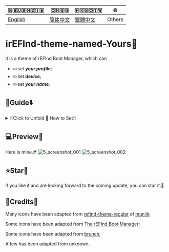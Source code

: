 🇬🇧🇺🇸🇳🇿🇮🇪|🇨🇳🇸🇬|🇭🇰🇲🇴🇹🇼|🌐
|----|----|----|----
|[English](https://github.com/1457384613gh/rEFInd-theme-named-Yours) | [简体中文](https://github.com/1457384613gh/rEFInd-theme-named-Yours/blob/main/%E8%87%AA%E8%BF%B0%E6%96%87%E4%BB%B6.md) | [繁體中文](https://github.com/1457384613gh/rEFInd-theme-named-Yours/blob/main/%E7%B9%81%E4%BD%93%E4%B8%AD%E6%96%87.md)|Others

# ℹ️rEFInd-theme-named-Yours🪪
It is a theme of rEFInd Boot Manager, which can
- ✏️set ___your profile___;
- ✏️set ___device___;
- ✏️set ___your name___.

## 🧭Guide⬇️
<details>
  <summary>🖱️Click to Unfold 📖 How to Set🖱️</summary>
  
  ### ❗️Note!❕
  - #If you have **chromeOS on BrunchFramework**, you shall read 📁THIS,
  <details>
    <summary>🖱️Click to Unfold 📂THIS🖱️</summary>
    
# How to load chromeOS by using Brunch❓️
- Find `#name#.img.grub.txt`.🔎
- Open it and copy the text.📄

![image](https://user-images.githubusercontent.com/69227436/168550855-2ec72ae0-7dcc-4421-b29f-4951989c94fe.png)

- Find `/EFI/brunch/menuentry.cfg` from your download.🔎

![image](https://user-images.githubusercontent.com/69227436/168551825-bbdb9b11-0ddf-4b3e-93b3-726f91a5dc55.png)

- Open it and paste there.📋︎

![image](https://user-images.githubusercontent.com/69227436/168553154-bb4cb0fb-728f-4301-8e12-8b1527325ec6.png)

And then it can load Chrome OS by using Brunch.👌

![image](https://user-images.githubusercontent.com/69227436/168552782-273550f9-43a3-4f6d-9638-5dd5025cd9e3.png)

![image](https://user-images.githubusercontent.com/69227436/168554286-8e7991c2-3892-4b7b-80b3-95756e2580da.png)
  </details>
  
  - #If you have **OpenCore**, you shall set `LauncherOption=System`.
  - #If you have **Bliss OS**, `/EFI/android` should be renamed `/EFI/blissos` .
  - #If you have **prime os**, `/EFI/android` should be renamed `/EFI/prime` .
  - #If you have **Phoenix OS Darkmatter**, `/EFI/android` should be renamed `/EFI/darkmatter` .
  - #If you have **Ventoy**, `VTOY: /EFI/BOOT` should be renamed `VTOY: /EFI/VENTOY` .
  - #如果你的U盘里有微PE工具箱，`U盘：/EFI/BOOT` 应该被重命名为 `U盘：/EFI/WEPE` 。
  
  ### ⬇️Download the last with `.vhdx` or `.zip`
  1. Download the last from [Releases](https://github.com/1457384613gh/rEFInd-theme-named-Yours/releases).🔗
  <details>
    <summary>🖱️Click to Unfold 📂 As for 💾`.vhdx`🖱️</summary>
    
- `.vhdx` can be used by hyper-V; You can preview by hyper-V.
- You can mount `.vhdx` by Windows 10+ for editing and copying.
- The resolution is 1024×768.
![image](https://user-images.githubusercontent.com/69227436/166185140-c74909ee-31b5-4dd4-9716-13b1073a9504.png)
  </details>
  <details>
    <summary>🖱️Click to Unfold 📂 As for 📦️`.zip`🖱️</summary>
    
    - `.zip` is so easy to use.
    - The resolution is 1920×1080.
  </details>
  
  ### ⌨️Set Resolution and Choose Mouse or Touch
  #1.5 Mount `.vhdx`.💾
  
  #1.5 Unpack `.zip`.✂️
  
  🖥️2. Edit `\EFI\refind\themes\Yours\theme.conf`,🖉
  
  🖳#2. (Edit `\EFI\boot\themes\Yours\theme.conf` for old devices,)🖉
  
  - to select your resolution;🖥️
  - to decide mouse or touch.🖱️
  
  ![image](https://user-images.githubusercontent.com/69227436/164884137-91064754-2100-4f7b-8fa7-57a37b833164.png)
  
  ### 📝Edit Banner to Set Your Profile, Device and Your Name
  - You can edit banner by using Microsoft Office 2021+;
  - You can edit banner by using Adobe Photoshop.
  <details>
    <summary>🖱️Click to Unfold 📂 For Microsoft Office 2021+🖱️</summary>
    
    🖥️3. Open `\EFI\refind\themes\Yours\banners\$resolution\BannerEditor.pptx` by using Microsoft Office 2021+,
    
    🖳#3. (Open `\EFI\boot\themes\Yours\banners\$resolution\BannerEditor.pptx` by using Microsoft Office 2021+ for old devices,)
    
    ![image](https://user-images.githubusercontent.com/69227436/164608436-e3b76607-7b73-4016-be0b-ec3c23ae9012.png)
    - to set your profile;🖉
    - to set device;🖉
    - to set your name.🖉
    
    ![image](https://user-images.githubusercontent.com/69227436/164615647-597163f7-4021-4ae5-922f-7fef1ce521bb.png)
    4. Export as png to overwrite BannerEditor.png.🖻
    
    ![image](https://user-images.githubusercontent.com/69227436/164616497-d3ca3e4a-f231-4fc2-99ac-587a32c09453.png)
  </details>
  <details>
    <summary>🖱️Click to Unfold 📂 For Adobe Photoshop🖱️</summary>
    
    - #(Also, you can use [online PS](https://ps.gaoding.com/#/))
    
    🖥️3. Open `\EFI\refind\themes\Yours\banners\$resolution\BannerEditor.psd` by using Adobe Photoshop,
    
    🖳#3. (Open `\EFI\boot\themes\Yours\banners\$resolution\BannerEditor.psd` by using Adobe Photoshop for old devices,)
    
    - to set your profile;🖉
    - to set device;🖉
    - to set your name;🖉
    
    ![image](https://user-images.githubusercontent.com/69227436/164608548-03b00cf6-4c88-489e-878a-aec8f328f1ce.png)
    4. Export as png to overwrite BannerEditor.png.🖻
  </details>
  <details>
    <summary>🖱️Click to Unfold 📂 For those who have no these 🗚fonts🖱️</summary>
    
    - 🗚`Agency FB` is the font of `The Device`;
    - 🗚`French Script MT` is the font of `your name`;
    - 🗚`Calibri` is the font of `the blue "of"`.
    
    #4.5. 🧩You can download and install [These Fonts](https://github.com/1457384613gh/rEFInd-theme-named-Yours/releases/tag/Fonts-0.2).🔗
    
    #4.5. You can select other fonts you like.❤️
  </details>
  
  ### 🖴Read and Write ESP🗃️
  🖥️5. For new devices, copy the folder named refind into `ESP: /EFI/`.📋️
  
  🖳#5. For old devices, copy the folder named boot into `ESP: /EFI/`.📋️
  
  ### ➕Add a New Boot Entry👢
  6. By UEFI BIOS setup.⚙️
</details>

## 💻️Preview👀
Here is mine.🖻
![5_screenshot_001](https://user-images.githubusercontent.com/69227436/166140209-6f2c14b6-1e0c-4f29-8cae-74b85285fb1d.png)
![5_screenshot_002](https://user-images.githubusercontent.com/69227436/166140211-fc94ed16-946b-4974-9cb5-0945c276cfcf.png)

## ⭐Star🌟
If you like it and are looking forward to the coming update, you can star it.💫
 
## 🎉Credits🎊
Many icons have been adapted from [refind-theme-regular](https://github.com/munlik/refind-theme-regular) of [munlik](https://github.com/munlik);

Some icons have been adapted from [The rEFInd Boot Manager](http://www.rodsbooks.com/refind/);

Some icons have been adapted from [brunch](https://github.com/sebanc/brunch/);

A few has been adapted from unknown.
